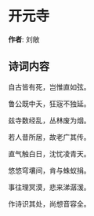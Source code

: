 # 开元寺

**作者**: 刘敞

## 诗词内容

自古皆有死，岂惟直如弦。

鲁公既中夭，狂宼不独延。

兹寺数经乱，丛林废为烟。

若人昔所居，故老广其传。

直气触白日，沈忧凌青天。

悠悠穹壤间，肯与蛛蚁捐。

事往理冥漠，悲来涕潺湲。

作诗识其处，尚想音容全。

